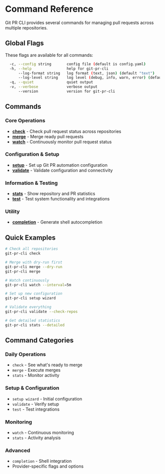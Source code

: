 # Command Reference

Git PR CLI provides several commands for managing pull requests across multiple repositories.

## Global Flags

These flags are available for all commands:

```bash
  -c, --config string       config file (default is config.yaml)
  -h, --help                help for git-pr-cli
      --log-format string   log format (text, json) (default "text")
      --log-level string    log level (debug, info, warn, error) (default "info")
  -q, --quiet               quiet output
  -v, --verbose             verbose output
      --version             version for git-pr-cli
```

## Commands

### Core Operations

- **[check](check.md)** - Check pull request status across repositories
- **[merge](merge.md)** - Merge ready pull requests
- **[watch](watch.md)** - Continuously monitor pull request status

### Configuration & Setup

- **[setup](setup.md)** - Set up Git PR automation configuration
- **[validate](validate.md)** - Validate configuration and connectivity

### Information & Testing

- **[stats](stats.md)** - Show repository and PR statistics
- **[test](test.md)** - Test system functionality and integrations

### Utility

- **[completion](completion.md)** - Generate shell autocompletion

## Quick Examples

```bash
# Check all repositories
git-pr-cli check

# Merge with dry-run first
git-pr-cli merge --dry-run
git-pr-cli merge

# Watch continuously
git-pr-cli watch --interval=5m

# Set up new configuration
git-pr-cli setup wizard

# Validate everything
git-pr-cli validate --check-repos

# Get detailed statistics
git-pr-cli stats --detailed
```

## Command Categories

### **Daily Operations**

- `check` - See what's ready to merge
- `merge` - Execute merges
- `stats` - Monitor activity

### **Setup & Configuration**

- `setup wizard` - Initial configuration
- `validate` - Verify setup
- `test` - Test integrations

### **Monitoring**

- `watch` - Continuous monitoring
- `stats` - Activity analysis

### **Advanced**

- `completion` - Shell integration
- Provider-specific flags and options
